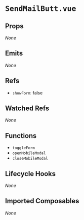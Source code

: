 # `SendMailButt.vue`

## Props

_None_

## Emits

_None_

## Refs

- `showForm`: false

## Watched Refs

_None_

## Functions

- `toggleForm`
- `openMobileModal`
- `closeMobileModal`

## Lifecycle Hooks

_None_

## Imported Composables

_None_
